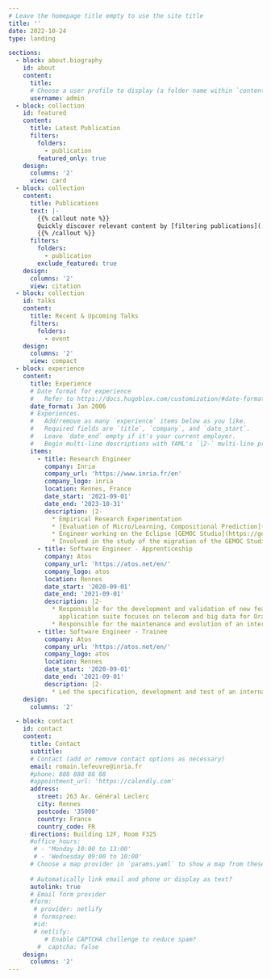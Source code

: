 ```yaml
---
# Leave the homepage title empty to use the site title
title: ''
date: 2022-10-24
type: landing

sections:
  - block: about.biography
    id: about
    content:
      title: 
      # Choose a user profile to display (a folder name within `content/authors/`)
      username: admin
  - block: collection
    id: featured
    content:
      title: Latest Publication
      filters:
        folders:
          - publication
        featured_only: true
    design:
      columns: '2'
      view: card
  - block: collection
    content:
      title: Publications
      text: |-
        {{% callout note %}}
        Quickly discover relevant content by [filtering publications](./publication/).
        {{% /callout %}}
      filters:
        folders:
          - publication
        exclude_featured: true
    design:
      columns: '2'
      view: citation
  - block: collection
    id: talks
    content:
      title: Recent & Upcoming Talks
      filters:
        folders:
          - event
    design:
      columns: '2'
      view: compact
  - block: experience
    content:
      title: Experience
      # Date format for experience
      #   Refer to https://docs.hugoblox.com/customization/#date-format
      date_format: Jan 2006
      # Experiences.
      #   Add/remove as many `experience` items below as you like.
      #   Required fields are `title`, `company`, and `date_start`.
      #   Leave `date_end` empty if it's your current employer.
      #   Begin multi-line descriptions with YAML's `|2-` multi-line prefix.
      items:
        - title: Research Engineer
          company: Inria
          company_url: 'https://www.inria.fr/en'
          company_logo: inria
          location: Rennes, France
          date_start: '2021-09-01'
          date_end: '2023-10-31'
          description: |2-
            * Empirical Research Experimentation
            * [Evaluation of Micro/Learning, Compositional Prediction]({{< ref "/publication/datatime" >}}). 
            * Engineer working on the Eclipse [GEMOC Studio](https://gemoc.org/studio.html) project. 
            * Involved in the study of the migration of the GEMOC Studio to a microservices architecture, development of WEB IDE prototypes
        - title: Software Engineer - Apprenticeship
          company: Atos
          company_url: 'https://atos.net/en/'
          company_logo: atos
          location: Rennes
          date_start: '2020-09-01'
          date_end: '2021-09-01'
          description: |2-
            * Responsible for the development and validation of new feature within a J2EE SOA
              application suite focuses on telecom and big data for Orange
            * Responsible for the maintenance and evolution of an internal tool Java/Angular
        - title: Software Engineer - Trainee
          company: Atos
          company_url: 'https://atos.net/en/'
          company_logo: atos
          location: Rennes
          date_start: '2020-09-01'
          date_end: '2021-09-01'
          description: |2-
            * Led the specification, development and test of an internal application J2EE/Angular
    design:
      columns: '2'

  - block: contact
    id: contact
    content:
      title: Contact
      subtitle:
      # Contact (add or remove contact options as necessary)
      email: romain.lefeuvre@inria.fr
      #phone: 888 888 88 88
      #appointment_url: 'https://calendly.com'
      address:
        street: 263 Av. Général Leclerc
        city: Rennes
        postcode: '35000'
        country: France
        country_code: FR
      directions: Building 12F, Room F325
      #office_hours:
       # - 'Monday 10:00 to 13:00'
       # - 'Wednesday 09:00 to 10:00'
      # Choose a map provider in `params.yaml` to show a map from these coordinates
      
      # Automatically link email and phone or display as text?
      autolink: true
      # Email form provider
      #form:
       # provider: netlify
       # formspree:
       #id:
       # netlify:
          # Enable CAPTCHA challenge to reduce spam?
        #  captcha: false
    design:
      columns: '2'
---
```

